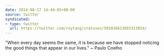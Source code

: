 ```yaml
---
date: 2014-08-17 14:44:03+00:00
source: twitter
syndicated:
- type: twitter
  url: https://twitter.com/roytang/statuses/501016613693313024/
---
```


"When every day seems the same, it is because we have stopped noticing the good things that appear in our lives." ~ Paulo Coelho